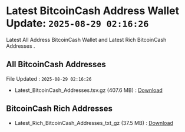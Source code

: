 # Latest BitcoinCash Address Wallet Update: `2025-08-29 02:16:26`

Latest All Address BitcoinCash Wallet and Latest Rich BitcoinCash Addresses .

## All BitcoinCash Addresses

File Updated : `2025-08-29 02:16:26`

- Latest_BitcoinCash_Addresses.tsv.gz (407.6 MB) : [Download](https://github.com/Pymmdrza/Rich-Address-Wallet/releases/tag/BitcoinCash)

## BitcoinCash Rich Addresses

- Latest_Rich_BitcoinCash_Addresses_txt_gz (37.5 MB) : [Download](https://github.com/Pymmdrza/Rich-Address-Wallet/releases/tag/BitcoinCash)
